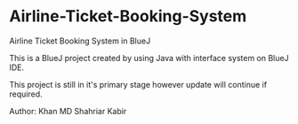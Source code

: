 # Airline-Ticket-Booking-System
Airline Ticket Booking System in BlueJ

This is a BlueJ project created by using Java with interface system on BlueJ IDE. 

This project is still in it's primary stage however update will continue if required.

Author: Khan MD Shahriar Kabir
